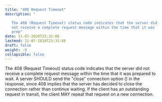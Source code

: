 ```yaml
---
title: "408 Request Timeout"
description: "

   The 408 (Request Timeout) status code indicates that the server did
   not receive a complete request message within the time that it was
   prep"
date: 11-07-2020T23:32:08
lastmod: 11-07-2020T23:32:08
draft: false
weight: -9
collapsible: false
---
```



   The 408 (Request Timeout) status code indicates that the server did
   not receive a complete request message within the time that it was
   prepared to wait.  A server SHOULD send the "close" connection option
   () in the response, since 408 implies that
   the server has decided to close the connection rather than continue
   waiting.  If the client has an outstanding request in transit, the
   client MAY repeat that request on a new connection.


                                                